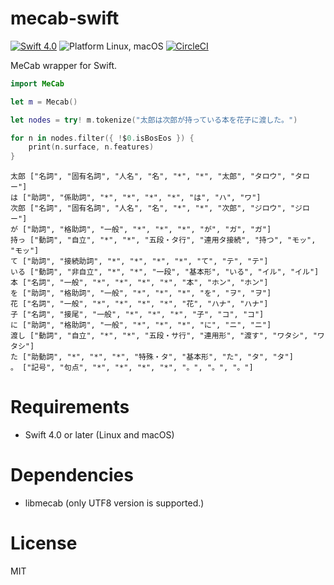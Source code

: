 mecab-swift
===========

[![Swift 4.0](https://img.shields.io/badge/Swift-4.0-orange.svg)](https://swift.org)
![Platform Linux, macOS](https://img.shields.io/badge/Platforms-Linux%2C%20macOS-lightgray.svg)
[![CircleCI](https://circleci.com/gh/novi/mecab-swift.svg?style=svg)](https://circleci.com/gh/novi/mecab-swift)



MeCab wrapper for Swift.


```swift 
import MeCab

let m = Mecab()

let nodes = try! m.tokenize("太郎は次郎が持っている本を花子に渡した。")

for n in nodes.filter({ !$0.isBosEos }) {
    print(n.surface, n.features)
}      
``` 

```
太郎 ["名詞", "固有名詞", "人名", "名", "*", "*", "太郎", "タロウ", "タロー"]
は ["助詞", "係助詞", "*", "*", "*", "*", "は", "ハ", "ワ"]
次郎 ["名詞", "固有名詞", "人名", "名", "*", "*", "次郎", "ジロウ", "ジロー"]
が ["助詞", "格助詞", "一般", "*", "*", "*", "が", "ガ", "ガ"]
持っ ["動詞", "自立", "*", "*", "五段・タ行", "連用タ接続", "持つ", "モッ", "モッ"]
て ["助詞", "接続助詞", "*", "*", "*", "*", "て", "テ", "テ"]
いる ["動詞", "非自立", "*", "*", "一段", "基本形", "いる", "イル", "イル"]
本 ["名詞", "一般", "*", "*", "*", "*", "本", "ホン", "ホン"]
を ["助詞", "格助詞", "一般", "*", "*", "*", "を", "ヲ", "ヲ"]
花 ["名詞", "一般", "*", "*", "*", "*", "花", "ハナ", "ハナ"]
子 ["名詞", "接尾", "一般", "*", "*", "*", "子", "コ", "コ"]
に ["助詞", "格助詞", "一般", "*", "*", "*", "に", "ニ", "ニ"]
渡し ["動詞", "自立", "*", "*", "五段・サ行", "連用形", "渡す", "ワタシ", "ワタシ"]
た ["助動詞", "*", "*", "*", "特殊・タ", "基本形", "た", "タ", "タ"]
。 ["記号", "句点", "*", "*", "*", "*", "。", "。", "。"]
```

# Requirements

* Swift 4.0 or later (Linux and macOS)

# Dependencies

* libmecab (only UTF8 version is supported.)

# License

MIT
